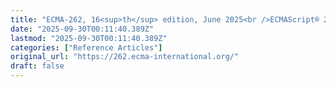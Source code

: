 ```yaml
---
title: "ECMA-262, 16<sup>th</sup> edition, June 2025<br />ECMAScript® 2025 Language SpecificationMenu"
date: "2025-09-30T00:11:40.389Z"
lastmod: "2025-09-30T00:11:40.389Z"
categories: ["Reference Articles"]
original_url: "https://262.ecma-international.org/"
draft: false
---
```

